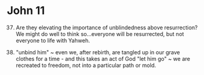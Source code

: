 # John 11


37) Are they elevating the importance of unblindedness above resurrection?
We might do well to think so...everyone will be resurrected, but not everyone to life with Yahweh.


44) "unbind him" ~ even we, after rebirth, are tangled up in our grave clothes for a time - and this takes an act of God
"let him go" ~ we are recreated to freedom, not into a particular path or mold.
